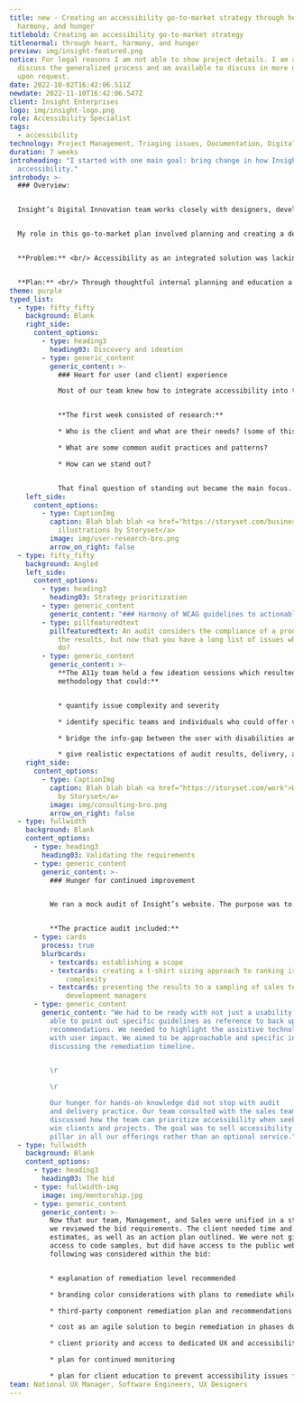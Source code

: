 ```yaml
---
title: new - Creating an accessibility go-to-market strategy through heart,
  harmony, and hunger
titlebold: Creating an accessibility go-to-market strategy
titlenormal: through heart, harmony, and hunger
preview: img/insight-featured.png
notice: For legal reasons I am not able to show project details. I am able to
  discuss the generalized process and am available to discuss in more detail
  upon request.
date: 2022-10-02T16:42:06.511Z
newdate: 2022-11-10T16:42:06.547Z
client: Insight Enterprises
logo: img/insight-logo.png
role: Accessibility Specialist
tags:
  - accessibility
technology: Project Management, Triaging issues, Documentation, Digital Strategy
duration: 7 weeks
introheading: "I started with one main goal: bring change in how Insight markets
  accessibility."
introbody: >-
  ### Overview:


  Insight’s Digital Innovation team works closely with designers, developers, and technology experts to help companies implement next-generation digital solutions from the discovery to delivery phase. During 2019 the collective of individuals with the knowledge to take on accessibility solutions came together to take accessibility within the company from a nice to have, to a best in class integrated solution.


  My role in this go-to-market plan involved planning and creating a delivery deck, documentation for bid strategy and triage priority, as well as being an accessibility advocate to department leads.


  **Problem:** <br/> Accessibility as an integrated solution was lacking, resulting in the delivery of some inaccessible products.


  **Plan:** <br/> Through thoughtful internal planning and education a small team was formed of like-minded and skilled individuals to launch a go-to-market strategy for Insight as an up incomer in the field. This would start with team education and would end with a client bid. 
theme: purple
typed_list:
  - type: fifty_fifty
    background: Blank
    right_side:
      content_options:
        - type: heading3
          heading03: Discovery and ideation
        - type: generic_content
          generic_content: >-
            ### Heart for user (and client) experience

            Most of our team knew how to integrate accessibility into the design and development process, but we didn’t have a formal audit methodology.


            **The first week consisted of research:**

            * Who is the client and what are their needs? (some of this was provided in the bid brief)

            * What are some common audit practices and patterns?

            * How can we stand out?


            That final question of standing out became the main focus. Our team had the heart and the design/development experience, but we lacked audit-specific experience. Rather than keep the deliverable to a handoff of data only, the team focused on integrating remediation as part of our bid. We sought to answer the “okay, now what?” that can follow introducing anyone to new concepts. We sought empathy in our bid for clients that may be overwhelmed with the changes needed for compliance.
    left_side:
      content_options:
        - type: CaptionImg
          caption: Blah blah blah <a href="https://storyset.com/business">Business
            illustrations by Storyset</a>
          image: img/user-research-bro.png
          arrow_on_right: false
  - type: fifty_fifty
    background: Angled
    left_side:
      content_options:
        - type: heading3
          heading03: Strategy prioritization
        - type: generic_content
          generic_content: "### Harmony of WCAG guidelines to actionable tasks"
        - type: pillfeaturedtext
          pillfeaturedtext: An audit considers the compliance of a product and the data as
            the results, but now that you have a long list of issues what do you
            do?
        - type: generic_content
          generic_content: >-
            **The A11y team held a few ideation sessions which resulted in a
            methodology that could:**


            * quantify issue complexity and severity

            * identify specific teams and individuals who could offer valuable remediation experience for a variety of issues

            * bridge the info-gap between the user with disabilities and stakeholders that still struggle to see accessibility as beneficial outside of lawsuit prevention 

            * give realistic expectations of audit results, delivery, and remediation planning without first seeing a single visual for the product involved in the bid
    right_side:
      content_options:
        - type: CaptionImg
          caption: Blah blah blah <a href="https://storyset.com/work">Work illustrations
            by Storyset</a>
          image: img/consulting-bro.png
          arrow_on_right: false
  - type: fullwidth
    background: Blank
    content_options:
      - type: heading3
        heading03: Validating the requirements
      - type: generic_content
        generic_content: >-
          ### Hunger for continued improvement


          We ran a mock audit of Insight’s website. The purpose was to practice and present to project stakeholders a real plan for changes that should and could be implemented internally. 


          **The practice audit included:**
      - type: cards
        process: true
        blurbcards:
          - textcards: establishing a scope
          - textcards: creating a t-shirt sizing approach to ranking issue severity and
              complexity
          - textcards: presenting the results to a sampling of sales team managers and
              development managers
      - type: generic_content
        generic_content: "We had to be ready with not just a usability answer, but be
          able to point out specific guidelines as reference to back up our
          recommendations. We needed to highlight the assistive technology along
          with user impact. We aimed to be approachable and specific in
          discussing the remediation timeline.


          \r

          \r

          Our hunger for hands-on knowledge did not stop with audit
          and delivery practice. Our team consulted with the sales team. We
          discussed how the team can prioritize accessibility when seeking to
          win clients and projects. The goal was to sell accessibility as a new
          pillar in all our offerings rather than an optional service."
  - type: fullwidth
    background: Blank
    content_options:
      - type: heading3
        heading03: The bid
      - type: fullwidth-img
        image: img/mentorship.jpg
      - type: generic_content
        generic_content: >-
          N﻿ow that our team, Management, and Sales were unified in a strategy
          we reviewed the bid requirements. The client needed time and cost
          estimates, as well as an action plan outlined. We were not given
          access to code samples, but did have access to the public website. The
          following was considered within the bid:


          * explanation of remediation level recommended

          * branding color considerations with plans to remediate while keeping identity intact if issues are found

          * third-party component remediation plan and recommendations for easy, accessible solutions if issues are found

          * cost as an agile solution to begin remediation in phases during testing process

          * client priority and access to dedicated UX and accessibility experts for questions

          * plan for continued monitoring

          * plan for client education to prevent accessibility issues from being reintroduced
team: National UX Manager, Software Engineers, UX Designers
---
```

